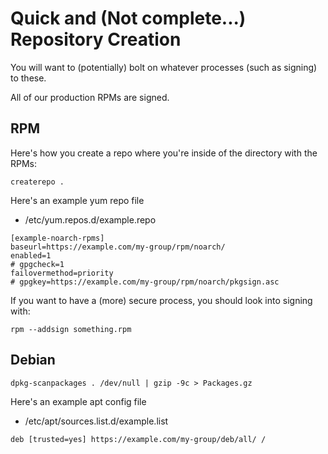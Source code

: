 # Quick and (Not complete...) Repository Creation

You will want to (potentially) bolt on whatever processes
(such as signing) to these.

All of our production RPMs are signed.

## RPM

Here's how you create a repo where you're inside of the
directory with the RPMs:
```
createrepo .
```

Here's an example yum repo file

* /etc/yum.repos.d/example.repo

```
[example-noarch-rpms]
baseurl=https://example.com/my-group/rpm/noarch/
enabled=1
# gpgcheck=1
failovermethod=priority
# gpgkey=https://example.com/my-group/rpm/noarch/pkgsign.asc
```

If you want to have a (more) secure process, you should look into
signing with:

```
rpm --addsign something.rpm
```

## Debian

```
dpkg-scanpackages . /dev/null | gzip -9c > Packages.gz
```

Here's an example apt config file
* /etc/apt/sources.list.d/example.list

```
deb [trusted=yes] https://example.com/my-group/deb/all/ /
```

